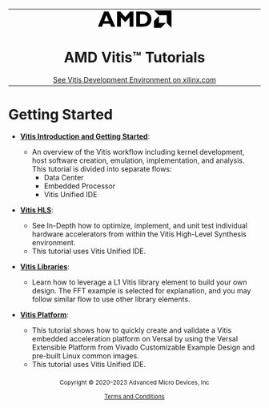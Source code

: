 <table class="sphinxhide" width="100%">
 <tr width="100%">
    <td align="center"><img src="https://raw.githubusercontent.com/Xilinx/Image-Collateral/main/xilinx-logo.png" width="30%"/><h1>AMD Vitis™ Tutorials</h1>
    <a href="https://www.xilinx.com/products/design-tools/vitis.html">See Vitis Development Environment on xilinx.com</br></a>
    </td>
 </tr>
</table>

# Getting Started

* **[Vitis Introduction and Getting Started](./Vitis)**:
  * An overview of the Vitis workflow including kernel development, host software creation, emulation, implementation, and analysis. This tutorial is divided into separate flows:
    * Data Center
    * Embedded Processor
    * Vitis Unified IDE

* **[Vitis HLS](./Vitis_HLS)**:
  * See In-Depth how to optimize, implement, and unit test individual hardware accelerators from within the Vitis High-Level Synthesis environment.
  * This tutorial uses Vitis Unified IDE.

* **[Vitis Libraries](./Vitis_Libraries)**:
  * Learn how to leverage a L1 Vitis library element to build your own design. The FFT example is selected for explanation, and you may follow similar flow to use other library elements.

* **[Vitis Platform](./Vitis_Platform)**:
  * This tutorial shows how to quickly create and validate a Vitis embedded acceleration platform on Versal by using the Versal Extensible Platform from Vivado Customizable Example Design and pre-built Linux common images.
  * This tutorial uses Vitis Unified IDE.
  

<p class="sphinxhide" align="center"><sub>Copyright © 2020–2023 Advanced Micro Devices, Inc</sub></p>

<p class="sphinxhide" align="center"><sup><a href="https://www.amd.com/en/corporate/copyright">Terms and Conditions</a></sup></p>
